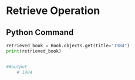 # Retrieve Operation

## Python Command
```python
retrieved_book = Book.objects.get(title="1984")
print(retrieved_book)


##output
    # 1984
